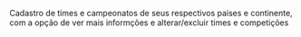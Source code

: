 Cadastro de times e campeonatos de seus respectivos paises e continente, com a opção de ver mais  informções e alterar/excluir times e competições  
